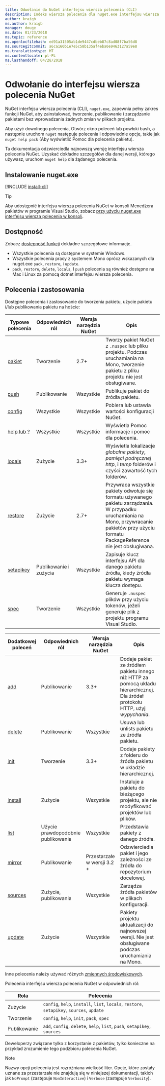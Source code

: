```yaml
---
title: Odwołanie do NuGet interfejsu wiersza polecenia (CLI)
description: Indeks wiersza polecenia dla nuget.exe interfejsu wiersza polecenia
author: kraigb
ms.author: kraigb
manager: douge
ms.date: 01/23/2018
ms.topic: reference
ms.openlocfilehash: ed91a31505ab1de9447cdbeb87c8ad08f7ba56d8
ms.sourcegitcommit: a6ca160b1e7e5c58b135af4eba0e9463127a59e8
ms.translationtype: MT
ms.contentlocale: pl-PL
ms.lasthandoff: 04/28/2018
---
```

# <a name="nuget-cli-reference"></a>Odwołanie do interfejsu wiersza polecenia NuGet

NuGet interfejsu wiersza polecenia (CLI), `nuget.exe`, zapewnia pełny zakres funkcji NuGet, aby zainstalować, tworzenie, publikowanie i zarządzanie pakietami bez wprowadzania żadnych zmian w plikach projektu.

Aby użyć dowolnego polecenia, Otwórz okno poleceń lub powłoki bash, a następnie uruchom `nuget` następuje polecenia i odpowiednie opcje, takie jak `nuget help pack` (Aby wyświetlić Pomoc dla polecenia pakietu).

Ta dokumentacja odzwierciedla najnowszą wersję interfejsu wiersza polecenia NuGet. Uzyskać dokładne szczegółów dla danej wersji, którego używasz, uruchom `nuget help` dla żądanego polecenia.

## <a name="installing-nugetexe"></a>Instalowanie nuget.exe

[!INCLUDE [install-cli](../includes/install-cli.md)]

> [!Tip]
> Aby udostępnić interfejsu wiersza polecenia NuGet w konsoli Menedżera pakietów w programie Visual Studio, zobacz [przy użyciu nuget.exe interfejsu wiersza polecenia w konsoli](package-manager-console.md#using-the-nugetexe-cli-in-the-console).

## <a name="availability"></a>Dostępność

Zobacz [dostępność funkcji](../install-nuget-client-tools.md#feature-availability) dokładne szczegółowe informacje.

- Wszystkie polecenia są dostępne w systemie Windows.
- Wszystkie polecenia pracy z systemem Mono oprócz wskazanych dla nuget.exe `pack`, `restore`, i `update`.
- `pack`, `restore`, `delete`, `locals`, I `push` polecenia są również dostępne na Mac i Linux za pomocą dotnet interfejsu wiersza polecenia.

## <a name="commands-and-applicability"></a>Polecenia i zastosowania

Dostępne polecenia i zastosowanie do tworzenia pakietu, użycie pakietu i/lub publikowania pakietu na hoście:

| Typowe polecenia | Odpowiednich ról | Wersja narzędzia NuGet | Opis |
| --- | --- | --- | --- |
| [pakiet](cli-ref-pack.md) | Tworzenie | 2.7+ | Tworzy pakiet NuGet z `.nuspec` lub pliku projektu. Podczas uruchamiania na Mono, tworzenie pakietu z pliku projektu nie jest obsługiwane. |
| [push](cli-ref-push.md) | Publikowanie | Wszystkie | Publikuje pakiet do źródła pakietu. |
| [config](cli-ref-config.md) | Wszystkie | Wszystkie | Pobiera lub ustawia wartości konfiguracji NuGet. |
| [help lub ?](cli-ref-help.md) | Wszystkie | Wszystkie | Wyświetla Pomoc informacje i pomoc dla polecenia. |
| [locals](cli-ref-locals.md) | Zużycie | 3.3+ | Wyświetla lokalizacje *globalne pakiety*, *pamięci podręcznej http*, i *temp* folderów i czyści zawartość tych folderów. |
| [restore](cli-ref-restore.md) | Zużycie | 2.7+ | Przywraca wszystkie pakiety odwołuje się formatu używanego pakietu zarządzania. W przypadku uruchamiania na Mono, przywracanie pakietów przy użyciu formatu PackageReference nie jest obsługiwana. |
| [setapikey](cli-ref-setapikey.md) | Publikowanie i zużycia | Wszystkie | Zapisuje klucz interfejsu API dla danego pakietu źródła, kiedy źródła pakietu wymaga klucza dostępu. |
| [spec](cli-ref-spec.md) | Tworzenie | Wszystkie | Generuje `.nuspec` plików przy użyciu tokenów, jeżeli generuje plik z projektu programu Visual Studio. |

| Dodatkowej poleceń | Odpowiednich ról | Wersja narzędzia NuGet | Opis |
| --- | --- | --- | --- |
| [add](cli-ref-add.md) | Publikowanie | 3.3+ | Dodaje pakiet ze źródłem pakietu innego niż HTTP za pomocą układu hierarchicznej. Dla źródeł protokołu HTTP, użyj *wypychania*. |
| [delete](cli-ref-delete.md) | Publikowanie | Wszystkie | Usuwa lub unlists pakietu ze źródła pakietu. |
| [init](cli-ref-init.md) | Tworzenie | 3.3+ | Dodaje pakiety z folderu do źródła pakietu w układzie hierarchicznej. |
| [install](cli-ref-install.md) | Zużycie | Wszystkie | Instaluje a pakietu do bieżącego projektu, ale nie modyfikować projektów lub plików. |
| [list](cli-ref-list.md) | Użycie prawdopodobnie publikowania | Wszystkie | Przedstawia pakiety z danego źródła. |
| [mirror](cli-ref-mirror.md) | Publikowanie | Przestarzałe w wersji 3.2 + | Odzwierciedla pakiet i jego zależności ze źródła do repozytorium docelowej. |
| [sources](cli-ref-sources.md) | Zużycie, publikowania | Wszystkie | Zarządza źródła pakietów w plikach konfiguracji. |
| [update](cli-ref-update.md) | Zużycie | Wszystkie | Pakiety projektu aktualizacji do najnowszej wersji. Nie jest obsługiwane podczas uruchamiania na Mono. |

Inne polecenia należy używać różnych [zmiennych środowiskowych](cli-ref-environment-variables.md).

Polecenia interfejsu wiersza polecenia NuGet w odpowiednich ról:

| Rola | Polecenia |
| --- | --- |
| Zużycie | `config`, `help`, `install`, `list`, `locals`, `restore`, `setapikey`, `sources`, `update` |
| Tworzenie | `config`, `help`, `init`, `pack`, `spec` |
| Publikowanie | `add`, `config`, `delete`, `help`, `list`, `push`, `setapikey`, `sources` |

Deweloperzy związane tylko z korzystanie z pakietów, tylko konieczne na przykład zrozumienie tego podzbioru polecenia NuGet.

> [!Note]
> Nazwy opcji polecenia jest rozróżniana wielkość liter. Opcje, które zostały uznane za przestarzałe nie znajdują się w niniejszej dokumentacji, takich jak `NoPrompt` (zastępuje `NonInteractive`) i `Verbose` (zastępuje `Verbosity`).
